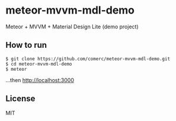 # meteor-mvvm-mdl-demo
Meteor + MVVM + Material Design Lite (demo project)

## How to run

```
$ git clone https://github.com/comerc/meteor-mvvm-mdl-demo.git
$ cd meteor-mvvm-mdl-demo
$ meteor
```

...then [http://localhost:3000](http://localhost:3000)

## License

MIT


